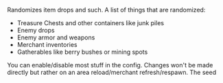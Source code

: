 Randomizes item drops and such.
A list of things that are randomized:
- Treasure Chests and other containers like junk piles
- Enemy drops
- Enemy armor and weapons
- Merchant inventories
- Gatherables like berry bushes or mining spots

You can enable/disable most stuff in the config. Changes won't be made directly but rather on an area reload/merchant refresh/respawn.
The seed